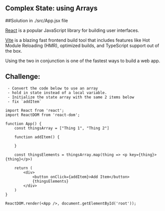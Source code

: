 ## Complex State: using Arrays
##Solution in ./src/App.jsx file 

[React](https://reactjs.org/) is a popular JavaScript library for building user interfaces.

[Vite](https://vitejs.dev/) is a blazing fast frontend build tool that includes features like Hot Module Reloading (HMR), optimized builds, and TypeScript support out of the box.

Using the two in conjunction is one of the fastest ways to build a web app.

##  Challenge: 
     - Convert the code below to use an array
     - hold in state instead of a local variable. 
     - Initialize the state array with the same 2 items below
     - fix `addItem` 
     
```React
import React from 'react';
import ReactDOM from 'react-dom';

function App() {
    const thingsArray = ["Thing 1", "Thing 2"]

    function addItem() {
      
    }

    const thingsElements = thingsArray.map(thing => <p key={thing}>{thing}</p>)

    return (
        <div>
            <button onClick={addItem}>Add Item</button>
            {thingsElements}
        </div>
    )
}

ReactDOM.render(<App />, document.getElementById('root'));

```
